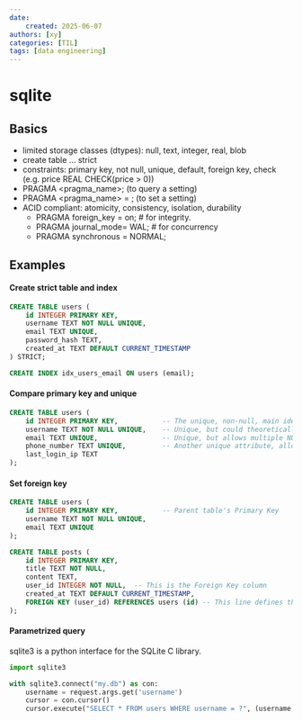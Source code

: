 ```yaml
---
date:
    created: 2025-06-07
authors: [xy]
categories: [TIL]
tags: [data engineering]
---
```


# sqlite

## Basics

- limited storage classes (dtypes): null, text, integer, real, blob
- create table ... strict 
- constraints: primary key, not null, unique, default, foreign key, check (e.g. price REAL CHECK(price > 0))
- PRAGMA <pragma_name>; (to query a setting)
- PRAGMA <pragma_name> = <value>; (to set a setting)
- ACID compliant: atomicity, consistency, isolation, durability
    - PRAGMA foreign_key = on; # for integrity. 
    - PRAGMA journal_mode= WAL; # for concurrency
    - PRAGMA synchronous = NORMAL;

## Examples

#### Create strict table and index  

```sql
CREATE TABLE users (
    id INTEGER PRIMARY KEY,
    username TEXT NOT NULL UNIQUE,
    email TEXT UNIQUE,
    password_hash TEXT,
    created_at TEXT DEFAULT CURRENT_TIMESTAMP
) STRICT;

CREATE INDEX idx_users_email ON users (email);
```

#### Compare primary key and unique 

```sql
CREATE TABLE users (
    id INTEGER PRIMARY KEY,           -- The unique, non-null, main identifier for each user
    username TEXT NOT NULL UNIQUE,    -- Unique, but could theoretically be NULL if not specified NOT NULL
    email TEXT UNIQUE,                -- Unique, but allows multiple NULL emails if some users don't provide one
    phone_number TEXT UNIQUE,         -- Another unique attribute, allows NULL
    last_login_ip TEXT
);
```


#### Set foreign key

```sql
CREATE TABLE users (
    id INTEGER PRIMARY KEY,           -- Parent table's Primary Key
    username TEXT NOT NULL UNIQUE,
    email TEXT UNIQUE
);
```

```sql
CREATE TABLE posts (
    id INTEGER PRIMARY KEY,
    title TEXT NOT NULL,
    content TEXT,
    user_id INTEGER NOT NULL,  -- This is the Foreign Key column
    created_at TEXT DEFAULT CURRENT_TIMESTAMP,
    FOREIGN KEY (user_id) REFERENCES users (id) -- This line defines the foreign key constraint
);
```

#### Parametrized query

sqlite3 is a python interface for the SQLite C library.

```py
import sqlite3

with sqlite3.connect("my.db") as con:
    username = request.args.get('username')
    cursor = con.cursor()
    cursor.execute("SELECT * FROM users WHERE username = ?", (username,))
```
